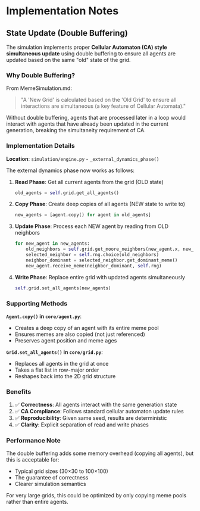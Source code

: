 # Implementation Notes

## State Update (Double Buffering)

The simulation implements proper **Cellular Automaton (CA) style simultaneous update** using double buffering to ensure all agents are updated based on the same "old" state of the grid.

### Why Double Buffering?

From MemeSimulation.md:
> "A 'New Grid' is calculated based on the 'Old Grid' to ensure all interactions are simultaneous (a key feature of Cellular Automata)."

Without double buffering, agents that are processed later in a loop would interact with agents that have already been updated in the current generation, breaking the simultaneity requirement of CA.

### Implementation Details

**Location**: `simulation/engine.py` - `_external_dynamics_phase()`

The external dynamics phase now works as follows:

1. **Read Phase**: Get all current agents from the grid (OLD state)
   ```python
   old_agents = self.grid.get_all_agents()
   ```

2. **Copy Phase**: Create deep copies of all agents (NEW state to write to)
   ```python
   new_agents = [agent.copy() for agent in old_agents]
   ```

3. **Update Phase**: Process each NEW agent by reading from OLD neighbors
   ```python
   for new_agent in new_agents:
       old_neighbors = self.grid.get_moore_neighbors(new_agent.x, new_agent.y)
       selected_neighbor = self.rng.choice(old_neighbors)
       neighbor_dominant = selected_neighbor.get_dominant_meme()
       new_agent.receive_meme(neighbor_dominant, self.rng)
   ```

4. **Write Phase**: Replace entire grid with updated agents simultaneously
   ```python
   self.grid.set_all_agents(new_agents)
   ```

### Supporting Methods

**`Agent.copy()` in `core/agent.py`**:
- Creates a deep copy of an agent with its entire meme pool
- Ensures memes are also copied (not just referenced)
- Preserves agent position and meme ages

**`Grid.set_all_agents()` in `core/grid.py`**:
- Replaces all agents in the grid at once
- Takes a flat list in row-major order
- Reshapes back into the 2D grid structure

### Benefits

1. ✅ **Correctness**: All agents interact with the same generation state
2. ✅ **CA Compliance**: Follows standard cellular automaton update rules
3. ✅ **Reproducibility**: Given same seed, results are deterministic
4. ✅ **Clarity**: Explicit separation of read and write phases

### Performance Note

The double buffering adds some memory overhead (copying all agents), but this is acceptable for:
- Typical grid sizes (30×30 to 100×100)
- The guarantee of correctness
- Clearer simulation semantics

For very large grids, this could be optimized by only copying meme pools rather than entire agents.


